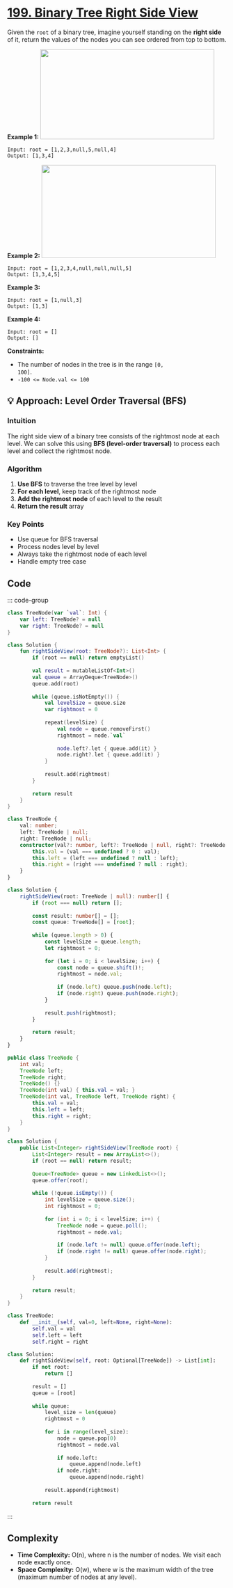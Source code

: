 # [199. Binary Tree Right Side View](https://leetcode.com/problems/binary-tree-right-side-view/description/?envType=study-plan-v2&envId=top-interview-150)<Badge type="warning" text="Medium" />

Given the <code>root</code> of a binary tree, imagine yourself standing on the **right side**  of it, return the values of the nodes you can see ordered from top to bottom.

**Example 1:** 
<img alt="" src="https://assets.leetcode.com/uploads/2024/11/24/tmpd5jn43fs-1.png" style="width: 400px; height: 207px;">

```
Input: root = [1,2,3,null,5,null,4]
Output: [1,3,4]
```

**Example 2:** 
<img alt="" src="https://assets.leetcode.com/uploads/2024/11/24/tmpkpe40xeh-1.png" style="width: 400px; height: 214px;">

```
Input: root = [1,2,3,4,null,null,null,5]
Output: [1,3,4,5]
```

**Example 3:** 

```
Input: root = [1,null,3]
Output: [1,3]
```

**Example 4:** 

```
Input: root = []
Output: []
```

**Constraints:** 

- The number of nodes in the tree is in the range <code>[0, 100]</code>.
- <code>-100 <= Node.val <= 100</code>

## 💡 Approach: Level Order Traversal (BFS)

### Intuition

The right side view of a binary tree consists of the rightmost node at each level. We can solve this using **BFS (level-order traversal)** to process each level and collect the rightmost node.

### Algorithm

1. **Use BFS** to traverse the tree level by level
2. **For each level**, keep track of the rightmost node
3. **Add the rightmost node** of each level to the result
4. **Return the result** array

### Key Points

- Use queue for BFS traversal
- Process nodes level by level
- Always take the rightmost node of each level
- Handle empty tree case

## Code

::: code-group

```kotlin [Kotlin]
class TreeNode(var `val`: Int) {
    var left: TreeNode? = null
    var right: TreeNode? = null
}

class Solution {
    fun rightSideView(root: TreeNode?): List<Int> {
        if (root == null) return emptyList()
        
        val result = mutableListOf<Int>()
        val queue = ArrayDeque<TreeNode>()
        queue.add(root)
        
        while (queue.isNotEmpty()) {
            val levelSize = queue.size
            var rightmost = 0
            
            repeat(levelSize) {
                val node = queue.removeFirst()
                rightmost = node.`val`
                
                node.left?.let { queue.add(it) }
                node.right?.let { queue.add(it) }
            }
            
            result.add(rightmost)
        }
        
        return result
    }
}
```

```typescript [TypeScript]
class TreeNode {
    val: number;
    left: TreeNode | null;
    right: TreeNode | null;
    constructor(val?: number, left?: TreeNode | null, right?: TreeNode | null) {
        this.val = (val === undefined ? 0 : val);
        this.left = (left === undefined ? null : left);
        this.right = (right === undefined ? null : right);
    }
}

class Solution {
    rightSideView(root: TreeNode | null): number[] {
        if (root === null) return [];
        
        const result: number[] = [];
        const queue: TreeNode[] = [root];
        
        while (queue.length > 0) {
            const levelSize = queue.length;
            let rightmost = 0;
            
            for (let i = 0; i < levelSize; i++) {
                const node = queue.shift()!;
                rightmost = node.val;
                
                if (node.left) queue.push(node.left);
                if (node.right) queue.push(node.right);
            }
            
            result.push(rightmost);
        }
        
        return result;
    }
}
```

```java [Java]
public class TreeNode {
    int val;
    TreeNode left;
    TreeNode right;
    TreeNode() {}
    TreeNode(int val) { this.val = val; }
    TreeNode(int val, TreeNode left, TreeNode right) {
        this.val = val;
        this.left = left;
        this.right = right;
    }
}

class Solution {
    public List<Integer> rightSideView(TreeNode root) {
        List<Integer> result = new ArrayList<>();
        if (root == null) return result;
        
        Queue<TreeNode> queue = new LinkedList<>();
        queue.offer(root);
        
        while (!queue.isEmpty()) {
            int levelSize = queue.size();
            int rightmost = 0;
            
            for (int i = 0; i < levelSize; i++) {
                TreeNode node = queue.poll();
                rightmost = node.val;
                
                if (node.left != null) queue.offer(node.left);
                if (node.right != null) queue.offer(node.right);
            }
            
            result.add(rightmost);
        }
        
        return result;
    }
}
```

```python [Python]
class TreeNode:
    def __init__(self, val=0, left=None, right=None):
        self.val = val
        self.left = left
        self.right = right

class Solution:
    def rightSideView(self, root: Optional[TreeNode]) -> List[int]:
        if not root:
            return []
        
        result = []
        queue = [root]
        
        while queue:
            level_size = len(queue)
            rightmost = 0
            
            for i in range(level_size):
                node = queue.pop(0)
                rightmost = node.val
                
                if node.left:
                    queue.append(node.left)
                if node.right:
                    queue.append(node.right)
            
            result.append(rightmost)
        
        return result
```

:::

## Complexity

- **Time Complexity:** O(n), where n is the number of nodes. We visit each node exactly once.
- **Space Complexity:** O(w), where w is the maximum width of the tree (maximum number of nodes at any level).